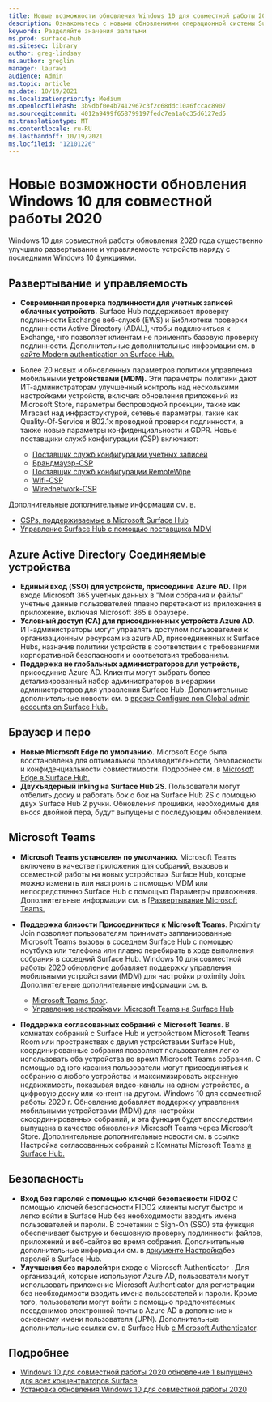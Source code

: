 ```yaml
---
title: Новые возможности обновления Windows 10 для совместной работы 2020
description: Ознакомьтесь с новыми обновлениями операционной системы Surface Hub 2020 Windows 10 для совместной работы обновления.
keywords: Разделяйте значения запятыми
ms.prod: surface-hub
ms.sitesec: library
author: greg-lindsay
ms.author: greglin
manager: laurawi
audience: Admin
ms.topic: article
ms.date: 10/19/2021
ms.localizationpriority: Medium
ms.openlocfilehash: 3b9dbf0e4b7412967c3f2c68ddc10a6fccac8907
ms.sourcegitcommit: 4012a9499f658799197fedc7ea1a0c35d6127ed5
ms.translationtype: MT
ms.contentlocale: ru-RU
ms.lasthandoff: 10/19/2021
ms.locfileid: "12101226"
---
```

# <a name="whats-new-in-windows-10-team-2020-update"></a>Новые возможности обновления Windows 10 для совместной работы 2020

Windows 10 для совместной работы обновления 2020 года существенно улучшило развертывание и управляемость устройств наряду с последними Windows 10 функциями.

## <a name="deployment-and-manageability"></a>Развертывание и управляемость

- **Современная проверка подлинности для учетных записей облачных устройств.** Surface Hub поддерживает проверку подлинности Exchange веб-служб (EWS) и Библиотеки проверки подлинности Active Directory (ADAL), чтобы подключиться к Exchange, что позволяет клиентам не применять базовую проверку подлинности. Дополнительные дополнительные информации см. в [сайте Modern authentication on Surface Hub.](surface-hub-modern-auth.md)
- Более 20 новых и обновленных параметров политики управления мобильными **устройствами (MDM).**  Эти параметры политики дают ИТ-администраторам улучшенный контроль над несколькими настройками устройств, включая: обновления приложений из Microsoft Store, параметры беспроводной проекции, такие как Miracast над инфраструктурой, сетевые параметры, такие как Quality-Of-Service и 802.1x проводной проверки подлинности, а также новые параметры конфиденциальности и GDPR. Новые поставщики служб конфигурации (CSP) включают: 

  - [Поставщик служб конфигурации учетных записей](/windows/client-management/mdm/accounts-csp) 
  - [Брандмауэр-CSP](/windows/client-management/mdm/firewall-csp) 
  - [Поставщик служб конфигурации RemoteWipe](/windows/client-management/mdm/remotewipe-csp) 
  - [Wifi-CSP](/windows/client-management/mdm/wifi-csp) 
  - [Wirednetwork-CSP](/windows/client-management/mdm/wirednetwork-csp) 

Дополнительные дополнительные информации см. в. 
- [CSPs, поддерживаемые в Microsoft Surface Hub](/windows/client-management/mdm/configuration-service-provider-reference#surfacehubcspsupport)
- [Управление Surface Hub с помощью поставщика MDM](manage-settings-with-mdm-for-surface-hub.md)

## <a name="azure-active-directory-joined-devices"></a>Azure Active Directory Соединяемые устройства

- **Единый вход (SSO) для устройств, присоединив Azure AD.** При входе Microsoft 365 учетных данных в "Мои собрания и файлы" учетные данные пользователей плавно перетекают из приложения в приложение, включая Microsoft 365 в браузере.
- **Условный доступ (CA) для присоединенных устройств Azure AD.** ИТ-администраторы могут управлять доступом пользователей к организационным ресурсам из azure AD, присоединенных к Surface Hubs, назначив политики устройств в соответствии с требованиями корпоративной безопасности и соответствия требованиям.
- **Поддержка не глобальных администраторов для устройств,** присоединив Azure AD. Клиенты могут выбрать более детализированный набор администраторов в иерархии администраторов для управления Surface Hub. Дополнительные дополнительные новости см. в [врезке Configure non Global admin accounts on Surface Hub.](surface-hub-2s-nonglobal-admin.md)

## <a name="browser-and-pen"></a>Браузер и перо

- **Новые Microsoft Edge по умолчанию.** Microsoft Edge была восстановлена для оптимальной производительности, безопасности и конфиденциальности совместимости. Подробнее см. в [Microsoft Edge в Surface Hub.](surface-hub-install-chromium-edge.md)
- **Двухъядерный inking на Surface Hub 2S**.   Пользователи могут отбелить доску и работать бок о бок на Surface Hub 2S с помощью двух Surface Hub 2 ручки. Обновления прошивки, необходимые для внося двойной пера, будут выпущены с последующим обновлением.

## <a name="microsoft-teams"></a>Microsoft Teams  

- **Microsoft Teams установлен по умолчанию.**        Microsoft Teams включено в качестве приложения для собраний, вызовов и совместной работы на новых устройствах Surface Hub, которые можно изменить или настроить с помощью MDM или непосредственно Surface Hub с помощью Параметры приложения. Дополнительные информации см. в [[Развертывание Microsoft Teams.](/MicrosoftTeams/teams-surface-hub)
- **Поддержка близости Присоединиться к Microsoft Teams**.  Proximity Join позволяет пользователям принимать запланированные Microsoft Teams вызовы в соседнем Surface Hub с помощью ноутбука или телефона или плавно перебирать в ходе выполнения собрания в соседний Surface Hub. Windows 10 для совместной работы 2020 обновление добавляет поддержку управления мобильными устройствами (MDM) для настройки proximity Join. Дополнительные дополнительные информации см. в. 

  - [Microsoft Teams блог](https://techcommunity.microsoft.com/t5/microsoft-teams-blog/microsoft-teams-devices-for-shared-spaces-july-and-august-update/ba-p/1604833). 
  - [Управление настройками Microsoft Teams на Surface Hub](/MicrosoftTeams/rooms/surface-hub-manage-config)

- **Поддержка согласованных собраний с Microsoft Teams**. В комнатах собраний с Surface Hub и устройством Microsoft Teams Room или пространствах с двумя устройствами Surface Hub, координированные собрания позволяют пользователям легко использовать оба устройства во время Microsoft Teams собрания. С помощью одного касания пользователи могут присоединяться к собранию с любого устройства и максимизировать экранную недвижимость, показывая видео-каналы на одном устройстве, а цифровую доску или контент на другом. Windows 10 для совместной работы 2020 г. Обновление добавляет поддержку управления мобильными устройствами (MDM) для настройки скоординированных собраний, и эта функция будет впоследствии выпущена в качестве обновления Microsoft Teams через Microsoft Store. Дополнительные дополнительные новости см. в ссылке Настройка согласованных собраний с Комнаты Microsoft Teams [и Surface Hub.](/MicrosoftTeams/rooms/coordinated-meetings)

## <a name="security"></a>Безопасность

- **Вход без паролей с помощью ключей безопасности FIDO2**     С помощью ключей безопасности FIDO2 клиенты могут быстро и легко войти в Surface Hub без необходимости вводить имена пользователей и пароли. В сочетании с Sign-On (SSO) эта функция обеспечивает быструю и бесшовную проверку подлинности файлов, приложений и веб-сайтов во время собрания. Дополнительные дополнительные информации см. в [документе Настройка](surface-hub-2s-phone-authenticate.md)без паролей в Surface Hub.
- **Улучшения без паролей**при входе с Microsoft Authenticator .  Для организаций, которые используют Azure AD, пользователи могут использовать приложение Microsoft Authenticator для регистрации без необходимости вводить имена пользователей и пароли. Кроме того, пользователи могут войти с помощью предпочитаемых псевдонимов электронной почты в Azure AD в дополнение к основному имени пользователя (UPN). Дополнительные дополнительные ссылки см. в Surface Hub [с Microsoft Authenticator](surface-hub-authenticator-app.md).

## <a name="learn-more"></a>Подробнее

- [Windows 10 для совместной работы 2020 обновление 1 выпущено для всех концентраторов Surface](https://techcommunity.microsoft.com/t5/surface-it-pro-blog/windows-10-team-2020-update-1-released-to-all-surface-hubs/ba-p/2653503)
- [Установка обновления Windows 10 для совместной работы 2020](surface-hub-2020-update.md)  
 